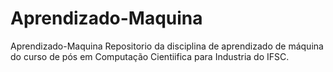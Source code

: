# Aprendizado-Maquina
Aprendizado-Maquina
Repositorio da disciplina de aprendizado de máquina do curso de pós em Computação Cientiifica para Industria do IFSC.
